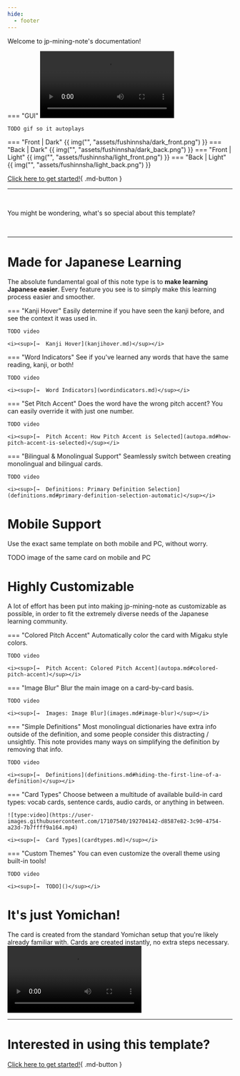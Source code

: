 ```yaml
---
hide:
  - footer
---
```


Welcome to jp-mining-note's documentation!

=== "GUI"
    ![type:video](https://user-images.githubusercontent.com/17107540/187550103-7e50c317-9074-4c7c-a499-fa4ddc89e419.mp4)

    TODO gif so it autoplays

=== "Front | Dark"
    {{ img("", "assets/fushinnsha/dark_front.png") }}
=== "Back | Dark"
    {{ img("", "assets/fushinnsha/dark_back.png") }}
=== "Front | Light"
    {{ img("", "assets/fushinnsha/light_front.png") }}
=== "Back | Light"
    {{ img("", "assets/fushinnsha/light_back.png") }}


[Click here to get started!](preface.md){ .md-button }


---

<br>

You might be wondering, what's so special about this template?

<br>

---

# Made for Japanese Learning
The absolute fundamental goal of this note type is to <span class="jpmn-highlight">**make learning Japanese easier**</span>.
Every feature you see is to simply make this learning process easier and smoother.

=== "Kanji Hover"
    Easily determine if you have seen the kanji before, and see the context it was used in.

    TODO video

    <i><sup>[→  Kanji Hover](kanjihover.md)</sup></i>

=== "Word Indicators"
    See if you've learned any words that have the same reading, kanji, or both!

    TODO video

    <i><sup>[→  Word Indicators](wordindicators.md)</sup></i>

=== "Set Pitch Accent"
    Does the word have the wrong pitch accent?
    You can easily override it with just one number.

    TODO video

    <i><sup>[→  Pitch Accent: How Pitch Accent is Selected](autopa.md#how-pitch-accent-is-selected)</sup></i>

=== "Bilingual & Monolingual Support"
    Seamlessly switch between creating monolingual and bilingual cards.

    TODO video

    <i><sup>[→  Definitions: Primary Definition Selection](definitions.md#primary-definition-selection-automatic)</sup></i>


# Mobile Support
Use the exact same template on both mobile and PC, without worry.

TODO image of the same card on mobile and PC


# Highly Customizable
A lot of effort has been put into making jp-mining-note as customizable as possible,
in order to fit the extremely diverse needs of the Japanese learning community.


=== "Colored Pitch Accent"
    Automatically color the card with Migaku style colors.

    TODO video

    <i><sup>[→  Pitch Accent: Colored Pitch Accent](autopa.md#colored-pitch-accent)</sup></i>

=== "Image Blur"
    Blur the main image on a card-by-card basis.

    TODO video

    <i><sup>[→  Images: Image Blur](images.md#image-blur)</sup></i>

=== "Simple Definitions"
    Most monolingual dictionaries have extra info outside of the definition,
    and some people consider this distracting / unsightly.
    This note provides many ways on simplifying the definition by removing that info.

    TODO video

    <i><sup>[→  Definitions](definitions.md#hiding-the-first-line-of-a-definition)</sup></i>

=== "Card Types"
    Choose between a multitude of available build-in card types:
    vocab cards, sentence cards, audio cards, or anything in between.

    ![type:video](https://user-images.githubusercontent.com/17107540/192704142-d8587e82-3c90-4754-a23d-7b7ffff9a164.mp4)

    <i><sup>[→  Card Types](cardtypes.md)</sup></i>

=== "Custom Themes"
    You can even customize the overall theme using built-in tools!

    TODO video

    <i><sup>[→  TODO]()</sup></i>


# It's just Yomichan!
The card is created from the standard Yomichan setup that you're likely already familiar with.
Cards are created instantly, no extra steps necessary.
![type:video](https://user-images.githubusercontent.com/17107540/192704164-dd075092-58da-4964-9ddf-d89627f60d3c.mp4)


<!--
TODO video should be:
- card creation

-->


---

# Interested in using this template?

[Click here to get started!](preface.md){ .md-button }

